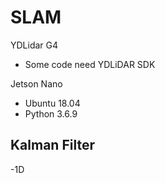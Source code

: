 # SLAM

YDLidar G4
  - Some code need YDLiDAR SDK

Jetson Nano
  - Ubuntu 18.04
  - Python 3.6.9

## Kalman Filter
-1D
